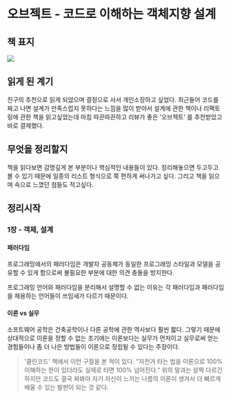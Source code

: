 # 오브젝트 - 코드로 이해하는 객체지향 설계

## 책 표지

![](https://wikibook.co.kr/images/cover/s/9791158391409.jpg)

## 읽게 된 계기

친구의 추천으로 읽게 되었으며 결정으로 사서 개인소장하고 싶었다. 최근들어 코드를 짜고 나면 설계가 만족스럽지 못하다는 느낌을 많이 받아서 설계에 관한 책이나 리팩토링에 관한 책을 읽고싶었는데 마침 따끈따끈하고 리뷰가 좋은 '오브젝트' 를 추천받았고 바로 결제했다.

## 무엇을 정리할지

책을 읽다보면 감명깊게 본 부분이나 핵심적인 내용들이 있다. 정리해놓으면 두고두고 볼 수 있기 때문에 일종의 리스트 형식으로 쭉 편하게 써나가고 싶다. 그리고 책을 읽으며 속으로 느꼈던 점들도 적고싶다.

## 정리시작

### 1장 - 객체, 설계

#### 패러다임

프로그래밍에서의 패러다임은 개발자 공동체가 동일한 프로그래밍 스타일과 모델을 공유할 수 있게 함으로써 불필요한 부분에 대한 의견 충돌을 방지한다.

프로그래밍 언어와 패러다임을 분리해서 설명할 수 없는 이유는 각 패러다임과 패러다임을 채용하는 언어들이 쓰임새가 다르기 때문이다.

#### 이론 vs 실무

소프트웨어 공학은 건축공학이나 다른 공학에 관한 역사보다 훨씬 짧다. 그렇기 때문에 상대적으로 이론을 정할 수 없는 초기에는 이론보다는 실무가 먼저이고 실무로써 얻는 경험들이나 좀 더 나은 방법들이 이론으로 정립될 수 있다는 주장이다.

> '클린코드' 책에서 이런 구절을 본 적이 있다. "자전거 타는 법을 이론으로 100% 이해하는 한이 있더라도 실제로 타면 100% 넘어진다." 위의 말과는 살짝 다르긴 하지만 코드도 결국 짜봐야 자기 자신이 느끼는 나름의 이론이 생겨서 더 빠르게 배울 수 있는 발판이 되는 것 같다.
